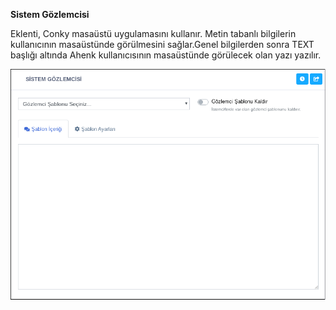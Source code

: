 **Sistem Gözlemcisi**

Eklenti, Conky masaüstü uygulamasını kullanır. Metin tabanlı bilgilerin kullanıcının masaüstünde görülmesini sağlar.Genel bilgilerden sonra TEXT başlığı altında Ahenk kullanıcısının masaüstünde görülecek olan yazı yazılır.

![Sistem Gözlemcisi](../images/sistem/sistem_gozlemcisi.png)
<link href=/lider2.0/assets/style.css rel=stylesheet></link>
